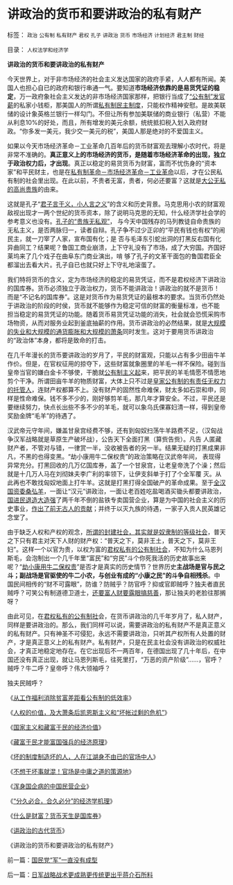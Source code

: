 # 讲政治的货币和要讲政治的私有财产

标签： `政治` `公有制` `私有财产` `君权` `孔子` `讲政治` `货币` `市场经济` `计划经济` `君主制` `财经` 

目录： `人权法学和经济学`

**讲政治的货币和要讲政治的私有财产**

今天世界上，对于非市场经济的社会主义发达国家的政府手紧，人人都有所闻。美国人也担心自已的政府和银行串通一气。要知道**市场经济依靠的是易货凭证的稳定**，万一政府象社会主义发达的非市场经济国家那样，把银行当成了[“公有制”发官薪](../../../2009/9/16/公有制计划经济是造成贫富差距的原因.md)的私家小钱柜，那美国人的所谓[私有制民主制度](../../../2009/9/5/私有制是全人类老百姓奋斗五千年的革命成果.md)，只能权作精神安慰。是故美联储的设计象英格兰银行一样勾门。不但让所有参加美联储的商业银行（私营）不能从利息10%的好处，而且，所有增发的美元余额，统统抵扣税入划入政府财政。“你多发一美元，我少交一美元的税”，美国人那是绝对的不爱国主义。

如果以今天市场经济革命－工业革命几百年后的货币财富观去理解小农时代，将是非常不准确的。**真正意义上的市场经济的货币，是随着市场经济革命的出现，独立于政治权力后，才出现**。真正以稳定的易货货币为财富，富而不忧伤身的“资本家”和平民财主，也是在[私有制革命－市场经济革命－工业革命](../../../2009/9/5/私有制是全人类老百姓奋斗五千年的革命成果.md)以后，才在公民私有制的社会里出现。在此以前，不贵者无富，贵者，何必还要富？这就是[大公无私的高尚贵族](../../../2009/9/12/大公无私是这样来的.md)的由来。

这就是孔子“[君子言于义，小人言之义](../../../2007/9/30/中国人的道德枷锁和个人财富原罪观.md)”的含义和历史背景。马克思用小农的财富观敌视出现才一两个世纪的货币资本，除了说明马克思的无知，什么经济学社会学的参考意义也没有。[孔子的“贵族无私观”](../../../2007/10/1/从《盐铁论》谈起中国人的私有财产原罪感.md)，
与今天中国残存的马列教徒自命贵族的无私主义，是否两脉归一，读者自辩。孔子争不过少正卯的“平民有钱也有权”的闹民主，就一刀宰了人家，宣布国有化；是
否与毛泽东引蛇出洞的打黑反右国有化异曲同工？结果呢？鲁国工商业崩溃，上下守礼没有了市场，成了大穷国。齐国好莱坞来了几个戏子在曲阜东门商业演出，啃
够了孔子的文革干面包的鲁国君臣全都溜出去看大片。孔子自已也就只好上下守礼地滚蛋了。

我们特将货币的含义，定为市场经济的稳定的易货凭证，而不是君权经济下讲政治的国库券。货币必须独立于政治权力，货币不能讲政治！讲政治的就不是货币！
而是“不记名的国库券”。这是对货币作为易货凭证的最根本的要求。当货币仍然处于讲政治的阶段的时侯，货币就不能够作为稳定可信的财富的衡量标准，也不能
担当稳定的易货凭证的功能。随着货币易货凭证功能的消失，社会就会恐慌采购市场物资，从而对服务业起到釜底抽薪的作用。货币讲政治的必然结果，就是[大规模的失业和大规模的通货膨胀和大规模的萧条](../../../2007/12/3/人民币升值与我国恶性通货膨胀的“不正当关系“.md)同时发生。这对于要用货币讲政治的“政治体”本身，都将是致命的打击。

在几千年漫长的货币要讲政治的岁月了，平民的财富观，只能以占有多少田亩牛羊作价。但是，在官权征用的掠夺下，这些财富就象圈里的羊毛一样不保险。碰到当皇帝当官的嫌白金卡不够使，干脆就[公有制主义起](../../../2009/9/14/私有制和公有制之争.md)来，把平民的羊毛情愿不情愿地剪个干净。所谓田亩牛羊的物质财富，大体上只不过是[皇家公有制的有责任无权力的托管人](http://darthvad.blog.sohu.com/129535295.html)，连财产权都算不上。没有财产的固然性命难保，财太多如石崇和申，同样是性命难保。钱不多不少的，刚好够剪羊毛，那几年才算安全。不过，平民还是要继续努力，快点长出些不多不少的羊毛，就可以象乌氏倮寡妇清一样，得到皇帝奖励金牌“毛羊”的待遇了。

汉武帝元守年间，嫌盖甘泉宫经费不够，还有到匈奴扫荡牛羊路费不足，（汉匈战争汉军战略就是草原生产破坏战），公告天下全面打黑（算赀告赀）。凡告
人匿藏财产者，不管对与错，一律赏一半，没收被告者的另一半。结果无疑的打黑成果非凡，不黑的也得变黑。“劫小康用牛二保权贵”的政治策略在汉武帝年间，
表现得异常充分。打黑回收的几万亿国库券，盖了一个甘泉宫，让老皇帝洗了个澡；然后就是十几万人马在刘彻妹夫李广利的率领下，让伊支斜单于打了个全军覆
灭。从此再也不敢找匈奴地面上打牛羊。这就是打黑打得全国破产的革命成果。至于[全汉国资委桑弘羊](../../../2009/2/12/西汉经济危机中的汉昭帝霍光新政.md)，一面让“汉元”讲政治，一面让老百姓吃盐喝酒买锄头都要讲政治，[国进民退造大造强](../../../2009/7/22/国企是否造大造强的内宅英雄.md)了两千年不倒的盐铁专卖国营企业，算是为中国的社会主义的历史事业，[作出了前无古人的贡献](../../../2009/8/1/放弃国企垄断去特权，让民企对税收作出贡献.md)；并终于以灭九族的待遇，一家子入贡人民英雄记念堂了。

由于缺乏人权和产权的观念，[所谓的封建社会，其实就是奴隶制的等级社会](../../../2009/11/16/奴隶制社会和古罗马.md)，普天之下只有君主对天下人财的财产权：“普天之下，莫非王土，普天之下，莫非王妇”。这样一个以官为贵，以权为富的[君权私有的公有制社会](../../../2009/9/14/历史蒙太奇的反垄断和社会主义公有制.md)，不知为什么马恩列斯毛，会泡制出一个几千年里“富民”和“穷民”斗个你死我活的历史故事出来呢？“[劫小康用牛二保权贵](../../../2009/10/13/两千年社稷延寿之九字真言.md)”是否才是真实的历史情节？世界历史**主战场是官与民之斗；副战场是官驱使的牛二小农，与创业有成的“小康之民”的斗争自相残杀**。中国民间相传的“财不可露眼”，防谁？防贼乎？防官呼？抑或官即贼呼？独夫者直民贼呼？可笑公有制道德卫道士，[还要富人财要露眼搞慈善](../../../2008/5/20/不要让企业的“被动摊派”变成“社会责任”.md)，那让独夫的老脸往那搁呀？

由此可见，在[君权私有的公有制社](../../../2009/9/14/历史蒙太奇的反垄断和社会主义公有制.md)会，在货币讲政治的几千年岁月了，私人财产，同样是要讲政治的。那么，我们同样可以说，需要讲政治的私有财产不是真正意义的私有财产。只有神圣不可侵犯，永远不需要讲政治，只听其产权所有人处置的财产，才是真正意义上的私有财产。私有财产，只是在民主社会没有讲政治的权威社会，才真正地稳定地存在。在它出现后不一两百年，在德国出现了几十年后，在中国还没有真正出现，就让马恩列斯毛，往死里打，“万恶的资产阶级”……，官呼？贼呼？牛二呼？皇帝呼？伟大领袖呼？

独夫民贼呼？

《[从工作福利消除贫富差距看公有制的低效率](../../../2009/11/28/从工作福利消除贫富差距看公有制的低效率.md)》

《[人权的价值，及大萧条后凯恩斯主义和“坏帐过剩的危机”](../../../2009/11/29/大萧条后凯恩斯主义和“坏帐过剩的危机”.md)》

《[国家主义和藏富于民的经济价值](../../../2009/11/30/国家主义和藏富于民的经济价值.md)》

《[藏富于民才能富国强兵的经济原理](../../../2009/12/1/藏富于民才能富国强兵的经济原理.md)》

《[坏的制度制造坏的人，人在江湖身不由已的官场中人](../../../2009/12/1/“人在江湖，身不由已”.md)》

《[不想干坏事就混！官场是中庸之道的策源地](../../../2009/12/2/混！中庸之道的策源地.md)》

《[浑身国企病的中国民营企业](../../../2009/12/2/浑身国企病的中国民营企业.md)》

《[“分久必合，合久必分”的经济学机理](../../../2009/12/3/“分久必合，合久必分”.md)》

《[什么是财富？货币天生是国库券](../../../2009/12/3/什么是财富？货币天生是国库券.md)》

《[讲政治的古代货币](../../../2009/12/4/讲政治的古代货币.md)》

《讲政治的货币和要讲政治的私有财产》

前一篇：[国民党“军”一直没有成型](../../../2009/12/4/国民党“军”一直没有成型.md)

后一篇：[日军战略战术更成熟更传统更出乎蒋介石所料](../../../2009/12/5/日军战略战术更成熟更传统更出乎蒋介石所料.md)